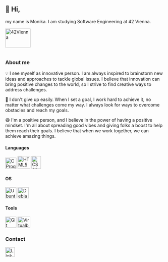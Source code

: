 ## 👋 Hi,
my name is Monika. I am studying Software Engineering at 42 Vienna.

[<img title="42Vienna" alt="42Vienna" src="https://github.com/LaDeMonika/LaDeMonika/assets/128793184/deb60cfd-3847-484f-80ae-6f742083615a" width="80" height="60" />](https://www.42vienna.com)

<img title="" alt="" src="" width="0" height="0" />

### About me

💡 I see myself as innovative person. I am always inspired to brainstorm new ideas and approaches to tackle global issues. I believe that innovation can bring positive changes to the world, so I strive to find creative ways to address challenges.

🚀 I don't give up easily. When I set a goal, I work hard to achieve it, no matter what challenges come my way. I always look for ways to overcome obstacles and reach my goals.

😄 I'm a positive person, and I believe in the power of having a positive mindset. I'm all about spreading good vibes and giving folks a boost to help them reach their goals. I believe that when we work together, we can achieve amazing things.

#### Languages
<img title="C Programming Language" alt="CProgrammingLanguage" src="https://github.com/LaDeMonika/LaDeMonika/assets/128793184/101de7dc-d7a7-41c6-8457-4d1f4213f319" width="35" height="35" />
<img title="HTML5" alt="HTML5" src="https://github.com/LaDeMonika/LaDeMonika/assets/128793184/faf3025d-65c2-4658-a421-9624d4074916" width="40" height="40" />
<img title="CSS3" alt="CSS3" src="https://github.com/LaDeMonika/LaDeMonika/assets/128793184/7cc31647-7200-4748-be23-2099874d5e4e" width="30" height="40" />

#### OS
<img title="Ubuntu" alt="Ubuntu" src="https://github.com/LaDeMonika/LaDeMonika/assets/128793184/c1dfec0e-9266-4ed2-be6b-076971588a23" width="35" height="35" />
<img title="Debian" alt="Debian" src="https://github.com/LaDeMonika/LaDeMonika/assets/128793184/4d1064e9-d585-40dc-bca4-d95146176844" width="35" height="35" />


#### Tools
<img title="Git" alt="Git" src="https://github.com/LaDeMonika/LaDeMonika/assets/128793184/e97b6183-0485-400d-b1d9-b1ea7a947ead" width="35" height="35" />
<img title="Oracle VM VirtualBox" alt="Virtualbox" src="https://github.com/LaDeMonika/LaDeMonika/assets/128793184/709b0ba7-0257-4de9-b4fd-1da46020a910" width="40" height="35" />


### Contact
[<img title="LinkedIn" alt="LinkedIn" src="https://github.com/LaDeMonika/LaDeMonika/assets/128793184/0953a782-684a-4cbb-8d34-4d9fbc4f4636" width="30" height="30" />](www.linkedin.com/in/lademonika)
